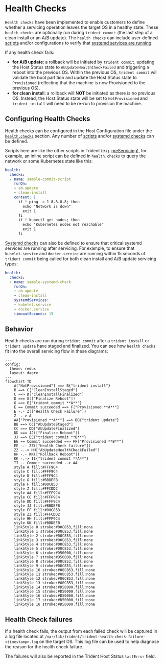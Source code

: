 
# Health Checks

`Health checks` have been implemented to enable customers to define whether a
servicing operation leaves the target OS in a healthy state. These
`health checks` are optionally run during `trident commit` (the last step of a
clean install or an A/B update). The `health checks` can include
user-defined [scripts](../Reference/Host-Configuration/API-Reference/Script.md)
and/or configurations to verify that
[systemd services are running](../Reference/Host-Configuration/API-Reference/SystemdCheck.md).

If any health check fails:

* **for A/B update**: a rollback will be initiated by `trident commit`,
  updating the Host Status state to `AbUpdateHealthCheckFailed` and triggering
  a reboot into the previous OS. Within the previous OS, `trident commit` will
  validate the boot partition and update the Host Status state to `Provisioned`
  (reflecting that the machine is now Provisioned to the previous OS).
* **for clean install**: a rollback will **NOT** be initiated as there is no
  previous OS. Instead, the Host Status state will be set to `NotProvisioned`
  and `trident install` will need to be re-run to provision the machine.

## Configuring Health Checks

Health checks can be configured in the Host Configuration file under the
[`health.checks`](../Reference/Host-Configuration/API-Reference/Health.md#checks-optional)
section. Any number of [scripts](../Reference/Host-Configuration/API-Reference/Script.md)
and/or [systemd checks](../Reference/Host-Configuration/API-Reference/SystemdCheck.md)
can be defined.

Scripts here are like the other scripts in Trident (e.g.
[preServicing](../Reference/Host-Configuration/API-Reference/Scripts.md#preservicing-optional)),
for example, an inline script can be defined in `health.checks` to query the
network or some Kubernetes state like this:

```yaml
health:
  checks:
  - name: sample-commit-script
    runOn:
    - ab-update
    - clean-install
    content: |
      if ! ping -c 1 8.8.8.8; then
        echo "Network is down"
        exit 1
      fi
      if ! kubectl get nodes; then
        echo "Kubernetes nodes not reachable"
        exit 1
      fi
```

[Systemd checks](../Reference/Host-Configuration/API-Reference/SystemdCheck.md)
can also be defined to ensure that critical systemd services are running after
servicing. For example, to ensure that `kubelet.service` and `docker.service`
are running within 15 seconds of `trident commit` being called for both clean
install and A/B update servicing types:

```yaml
health:
  checks:
  - name: sample-systemd-check
    runOn:
    - ab-update
    - clean-install
    systemdServices:
    - kubelet.service
    - docker.service
    timeoutSeconds: 15
```

## Behavior

Health checks are run during `trident commit` after a `trident install` or
`trident update` have staged and finalized. You can see how `health checks`
fit into the overall servicing flow in these diagrams:

```mermaid
---
config:
  theme: redux
  layout: dagre
---
flowchart TD
    A["NotProvisioned"] ==> B{"trident install"}
    B ==> C["CleanInstallStaged"]
    C ==> D["CleanInstallFinalized"]
    D === G(["Finalize Reboot"])
    G ==> E{"trident commit **A**"}
    E == Commit succeeded ==> F["Provisioned **A**"]
    E -.- Z(["Health Check Failure"])
    Z -.-> A
    AA["Provisioned **A**"] ==> BB{"trident update"}
    BB ==> CC["AbUpdateStaged"]
    CC ==> DD["AbUpdateFinalized"]
    DD === JJ(["Finalize Reboot"])
    JJ ==> EE{"trident commit **B**"}
    EE == Commit succeeded ==> FF["Provisioned **B**"]
    EE -.- ZZ(["Health Check failure"])
    ZZ -.-> HH["AbUpdateHealthCheckFailed"]
    HH -.- KK(["Rollback Reboot"])
    KK -.-> II{"trident commit **A**"}
    II -. Commit succeeded .-> AA
    style A fill:#FFF9C4
    style C fill:#FFF9C4
    style D fill:#FFF9C4
    style G fill:#BBDEFB
    style F fill:#00C853
    style Z fill:#FFCDD2
    style AA fill:#FFF9C4
    style CC fill:#FFF9C4
    style DD fill:#FFF9C4
    style JJ fill:#BBDEFB
    style FF fill:#00C853
    style ZZ fill:#FFCDD2
    style HH fill:#FFF9C4
    style KK fill:#BBDEFB
    linkStyle 0 stroke:#00C853,fill:none
    linkStyle 1 stroke:#00C853,fill:none
    linkStyle 2 stroke:#00C853,fill:none
    linkStyle 3 stroke:#00C853,fill:none
    linkStyle 4 stroke:#00C853,fill:none
    linkStyle 5 stroke:#00C853,fill:none
    linkStyle 6 stroke:#D50000,fill:none
    linkStyle 7 stroke:#D50000,fill:none
    linkStyle 8 stroke:#00C853,fill:none
    linkStyle 9 stroke:#00C853,fill:none
    linkStyle 10 stroke:#00C853,fill:none
    linkStyle 11 stroke:#00C853,fill:none
    linkStyle 12 stroke:#00C853,fill:none
    linkStyle 13 stroke:#00C853,fill:none
    linkStyle 14 stroke:#D50000,fill:none
    linkStyle 15 stroke:#D50000,fill:none
    linkStyle 16 stroke:#D50000,fill:none
    linkStyle 17 stroke:#D50000,fill:none
    linkStyle 18 stroke:#D50000,fill:none
```

## Health Check failures

If a health check fails, the output from each failed check will be captured in
a log file located at
`/var/lib/trident/trident-health-check-failure-<timestamp>.log`
on the target OS. This log file can be used to help diagnose the reason
for the health check failure.

The failures will also be reported in the Trident Host Status `lastError`
field.
